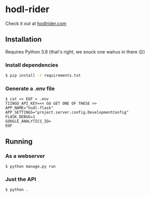 # hodl-rider

Check it out at [hodlrider.com](https://hodlrider.com)

## Installation
Requires Python 3.8 (that's right, we snuck one walrus in there 😉)

### Install dependencies 
```sh
$ pip install -r requirements.txt
```

### Generate a .env file
```shell script
$ cat << EOF > .env
TIINGO_API_KEY=<< GO GET ONE OF THESE >>
APP_NAME="hodl-flask"
APP_SETTINGS="project.server.config.DevelopmentConfig"
FLASK_DEBUG=1
GOOGLE_ANALYTICS_ID=
EOF
```

## Running
### As a webserver
```
$ python manage.py run
```

### Just the API
```
$ python .
```
